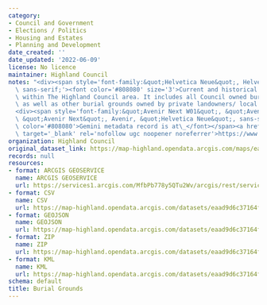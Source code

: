 ```yaml
---
category:
- Council and Government
- Elections / Politics
- Housing and Estates
- Planning and Development
date_created: ''
date_updated: '2022-06-09'
license: No licence
maintainer: Highland Council
notes: "<div><span style='font-family:&quot;Helvetica Neue&quot;, Helvetica, Arial,\
  \ sans-serif;'><font color='#808080' size='3'>Current and historical burial grounds\
  \ within The Highland Council area. It includes all Council owned burial grounds\
  \ as well as other burial grounds owned by private landowners/ local trusts.</font></span></div>\n\
  <div><span style='font-family:&quot;Avenir Next W01&quot;, &quot;Avenir Next W00&quot;,\
  \ &quot;Avenir Next&quot;, Avenir, &quot;Helvetica Neue&quot;, sans-serif; font-size:16px;'><font\
  \ color='#808080'>Gemini metadata record is at\_</font></span><a href='https://www.spatialdata.gov.scot/geonetwork/srv/eng/catalog.search#/metadata/d6adca74-0e6d-47c5-a2cc-cb67d4a56a9c'\
  \ target='_blank' rel='nofollow ugc noopener noreferrer'>https://www.spatialdata.gov.scot/geonetwork/srv/eng/catalog.search#/metadata/d6adca74-0e6d-47c5-a2cc-cb67d4a56a9c</a></div>"
organization: Highland Council
original_dataset_link: https://map-highland.opendata.arcgis.com/maps/eaad9d6c37164f6390d70c58eae5c8e4_0
records: null
resources:
- format: ARCGIS GEOSERVICE
  name: ARCGIS GEOSERVICE
  url: https://services1.arcgis.com/MfbPb778y5QTu2Wv/arcgis/rest/services/BurialGrounds/FeatureServer/0
- format: CSV
  name: CSV
  url: https://map-highland.opendata.arcgis.com/datasets/eaad9d6c37164f6390d70c58eae5c8e4_0.csv?outSR=%7B%22latestWkid%22%3A27700%2C%22wkid%22%3A27700%7D
- format: GEOJSON
  name: GEOJSON
  url: https://map-highland.opendata.arcgis.com/datasets/eaad9d6c37164f6390d70c58eae5c8e4_0.geojson?outSR=%7B%22latestWkid%22%3A27700%2C%22wkid%22%3A27700%7D
- format: ZIP
  name: ZIP
  url: https://map-highland.opendata.arcgis.com/datasets/eaad9d6c37164f6390d70c58eae5c8e4_0.zip?outSR=%7B%22latestWkid%22%3A27700%2C%22wkid%22%3A27700%7D
- format: KML
  name: KML
  url: https://map-highland.opendata.arcgis.com/datasets/eaad9d6c37164f6390d70c58eae5c8e4_0.kml?outSR=%7B%22latestWkid%22%3A27700%2C%22wkid%22%3A27700%7D
schema: default
title: Burial Grounds
---
```

